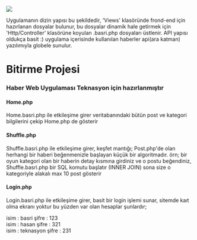 
![](https://user-images.githubusercontent.com/69991414/137204427-ff10fbaa-eb2a-4057-ae05-91cec7259617.png)
<p>
    Uygulamanın dizin yapısı bu şekildedir, 'Views' klasöründe frond-end için hazırlanan dosyalar bulunur, bu dosyalar dinamik hale getirmek için 'Http/Controller' klasörüne koyulan .basri.php dosyaları üstlenir. API yapısı oldukça basit :) uygulama içerisinde kullanılan haberler api(ara katman) yazılımıyla globele sunulur.
</p>
<h1>Bitirme Projesi</h1>
<h3>Haber Web Uygulaması Teknasyon için hazırlanmıştır</h3>


<h4>Home.php</h4>
<p>
    Home.basri.php ile etkileşime girer veritabanındaki bütün post ve kategori bilgilerini çekip Home.php de gösterir
</p>

<h4>Shuffle.php</h4>
<p>
    Shuffle.basri.php ile etkileşime girer, keşfet mantığı; Post.php'de olan herhangi bir haberi beğenmenizle başlayan küçük bir algoritmadır. örn; bir oyun kategori olan bir haberin detay kısmına girdiniz ve o postu beğendiniz, Shuffle.basri.php bir SQL komutu başlatır (INNER JOIN) sona size o kategoriyle alakalı max 10 post gösterir
</p>

<h4>Login.php</h4>
<p>
    Login.basri.php ile etkileşime girer, basit bir login işlemi sunar, sitemde kaıt olma ekranı yoktur bu yüzden var olan hesaplar şunlardır;<br>
    
     
</p>
<span>
    isim : basri şifre : 123
</span>
<br>
<span>
    isim : hasan şifre : 321
</span>
<br>
<span>
    isim : teknasyon şifre : 231
</span>


